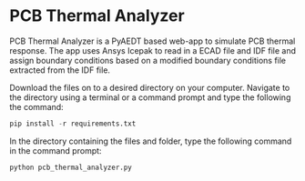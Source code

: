 # PCB Thermal Analyzer

PCB Thermal Analyzer is a PyAEDT based web-app to simulate PCB thermal response. The app uses Ansys Icepak to read in a ECAD file and IDF file and assign boundary conditions based on a modified boundary conditions file extracted from the IDF file. 

Download the files on to a desired directory on your computer. Navigate to the directory using a terminal or a command prompt 
and type the following the command:

```python
pip install -r requirements.txt
```

In the directory containing the files and folder, type the following command in the command prompt:

```python
python pcb_thermal_analyzer.py
```


